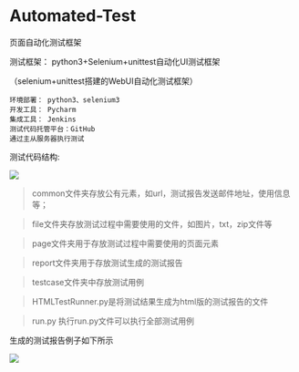 # Automated-Test
页面自动化测试框架

测试框架：
python3+Selenium+unittest自动化UI测试框架

（selenium+unittest搭建的WebUI自动化测试框架）

    环境部署： python3、selenium3 
    开发工具： Pycharm
    集成工具： Jenkins
    测试代码托管平台：GitHub
    通过主从服务器执行测试
    
测试代码结构:

![](https://raw.githubusercontent.com/linyuli861/Automated-Test/master/z-README-image/structure.png)

> common文件夹存放公有元素，如url，测试报告发送邮件地址，使用信息等；

> file文件夹存放测试过程中需要使用的文件，如图片，txt，zip文件等

> page文件夹用于存放测试过程中需要使用的页面元素

> report文件夹用于存放测试生成的测试报告

> testcase文件夹中存放测试用例

> HTMLTestRunner.py是将测试结果生成为html版的测试报告的文件

> run.py 执行run.py文件可以执行全部测试用例

生成的测试报告例子如下所示

![](https://raw.githubusercontent.com/linyuli861/Automated-Test/master/z-README-image/report.png)



 
 








